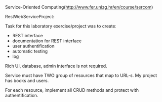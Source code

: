 Service-Oriented Computing(http://www.fer.unizg.hr/en/course/sercom)

RestWebServiceProject:

Task for this laboratory exercise/project was to create:
- REST interface
- documentation for REST interface
- user authentification
- automatic testing
- log

Rich UI, database, admin interface is not required.

Service must have TWO group of resources that map to URL-s.
My project has books and users.

For each resource, implement all CRUD methods and protect with authentification.
